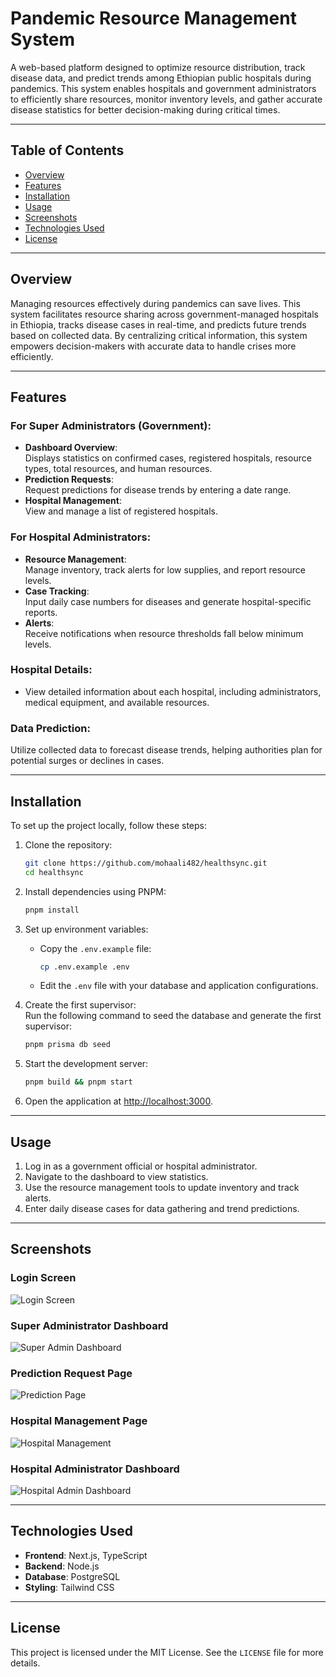 # Pandemic Resource Management System

A web-based platform designed to optimize resource distribution, track disease data, and predict trends among Ethiopian public hospitals during pandemics. This system enables hospitals and government administrators to efficiently share resources, monitor inventory levels, and gather accurate disease statistics for better decision-making during critical times.

---

## Table of Contents

- [Overview](#overview)  
- [Features](#features)  
- [Installation](#installation)  
- [Usage](#usage)  
- [Screenshots](#screenshots)  
- [Technologies Used](#technologies-used)  
- [License](#license)

---

## Overview

Managing resources effectively during pandemics can save lives. This system facilitates resource sharing across government-managed hospitals in Ethiopia, tracks disease cases in real-time, and predicts future trends based on collected data. By centralizing critical information, this system empowers decision-makers with accurate data to handle crises more efficiently.

---

## Features

### **For Super Administrators (Government):**
- **Dashboard Overview**:  
  Displays statistics on confirmed cases, registered hospitals, resource types, total resources, and human resources.  
- **Prediction Requests**:  
  Request predictions for disease trends by entering a date range.  
- **Hospital Management**:  
  View and manage a list of registered hospitals.  

### **For Hospital Administrators:**
- **Resource Management**:  
  Manage inventory, track alerts for low supplies, and report resource levels.  
- **Case Tracking**:  
  Input daily case numbers for diseases and generate hospital-specific reports.  
- **Alerts**:  
  Receive notifications when resource thresholds fall below minimum levels.  

### **Hospital Details**:
- View detailed information about each hospital, including administrators, medical equipment, and available resources.

### **Data Prediction**:  
Utilize collected data to forecast disease trends, helping authorities plan for potential surges or declines in cases.

---

## Installation

To set up the project locally, follow these steps:

1. Clone the repository:  
   ```bash
   git clone https://github.com/mohaali482/healthsync.git
   cd healthsync
   ```

2. Install dependencies using PNPM:  
   ```bash
   pnpm install
   ```

3. Set up environment variables:  
   - Copy the `.env.example` file:  
     ```bash
     cp .env.example .env
     ```
   - Edit the `.env` file with your database and application configurations.

4. Create the first supervisor:  
   Run the following command to seed the database and generate the first supervisor:  
   ```bash
   pnpm prisma db seed
   ```

5. Start the development server:  
   ```bash
   pnpm build && pnpm start
   ```

6. Open the application at [http://localhost:3000](http://localhost:3000).

---

## Usage

1. Log in as a government official or hospital administrator.  
2. Navigate to the dashboard to view statistics.  
3. Use the resource management tools to update inventory and track alerts.  
4. Enter daily disease cases for data gathering and trend predictions.  

---

## Screenshots

### Login Screen  
![Login Screen](screenshots/login.png)

### Super Administrator Dashboard  
![Super Admin Dashboard](screenshots/dashboard.png)

### Prediction Request Page  
![Prediction Page](screenshots/prediction.png)

### Hospital Management Page  
![Hospital Management](screenshots/hospitals.png)

### Hospital Administrator Dashboard  
![Hospital Admin Dashboard](screenshots/hospital-admin.png)

---

## Technologies Used

- **Frontend**: Next.js, TypeScript  
- **Backend**: Node.js  
- **Database**: PostgreSQL
- **Styling**: Tailwind CSS

---

## License

This project is licensed under the MIT License. See the `LICENSE` file for more details.